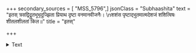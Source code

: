 +++
secondary_sources = [ "MSS_5796",]
jsonClass = "Subhaashita"
text = "इतस् त्रसद्विद्रुतभूभृदुज्झिता प्रियाथ दृष्टा वनमानवीजनैः।  \nशशंस पृष्टाद्भुतमात्मदेशजं शशित्विषः शीतलशीलतां किल॥"
title = "इतस्"

+++

<details><summary>Text</summary>

इतस् त्रसद्विद्रुतभूभृदुज्झिता प्रियाथ दृष्टा वनमानवीजनैः।  
शशंस पृष्टाद्भुतमात्मदेशजं शशित्विषः शीतलशीलतां किल॥
</details>
